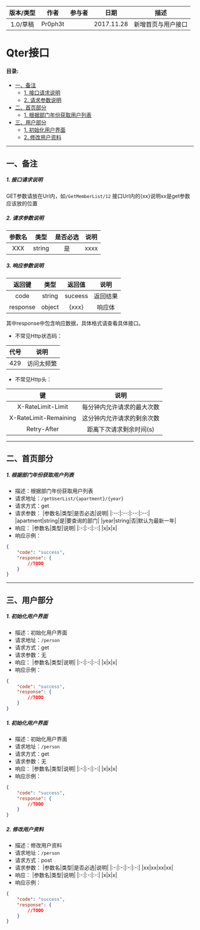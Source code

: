 |版本/类型|作者|参与者|日期|描述|
|:---:|:---:|:---:|:---:|:---:|
|1.0/草稿|Pr0ph3t||2017.11.28|新增首页与用户接口|

# Qter接口

#### 目录:
- [一、备注](#一备注)
  - [1. 接口请求说明](#1-接口请求说明)
  - [2. 请求参数说明](#2-请求参数说明)
- [二、首页部分](#二首页部分)
  - [1. 根据部门年份获取用户列表](#1-根据部门年份获取用户列表)
- [三、用户部分](#三用户部分)
  - [1. 初始化用户界面](#1-初始化用户界面)
  - [2. 修改用户资料](#2-修改用户资料)

-------

## 一、备注 ##

##### 1. 接口请求说明 #####

GET参数请放在Url内，如``/GetMemberList/12``
接口Url内的{xx}说明xx是get参数应该放的位置

##### 2. 请求参数说明 #####

|参数名|类型|是否必选|说明|
|:---:|:---:|:---:|:---:|
|XXX|string|是|xxxx|

##### 3. 响应参数说明 #####

|返回键|类型|返回值|说明|
|:---:|:---:|:---:|:---:|
|code|string|suceess|返回结果|
|response|object|{xxx}|响应体|

其中response中包含响应数据，具体格式请查看具体接口。

- 不常见Http状态码：

|代号|说明|
|:---:|:---:|
|429|访问太频繁|

- 不常见Http头：

|键|说明|
|:---:|:---:|
|X-RateLimit-Limit|每分钟内允许请求的最大次数|
|X-RateLimit-Remaining|这分钟内允许请求的剩余次数|
|Retry-After|距离下次请求剩余时间(s)|

----

## 二、首页部分 ##

##### 1. 根据部门年份获取用户列表 #####
- 描述：根据部门年份获取用户列表
- 请求地址：`/getUserList/{apartment}/{year}`
- 请求方式：get
- 请求参数：
|参数名|类型|是否必选|说明|
|:--:|:--:|:--:|:--:|
|apartment|string|是|要查询的部门|
|year|string|否|默认为最新一年|
- 响应：
|参数名|类型|说明|
|:-:|:-:|:-:|
|x|x|x|
- 响应示例：
```json
{
    "code": "success",
    "response": {
        //TODO
    }
}
```

----

## 三、用户部分 ##

##### 1. 初始化用户界面 #####
- 描述：初始化用户界面
- 请求地址：`/person`
- 请求方式：get
- 请求参数：无
- 响应：
|参数名|类型|说明|
|:-:|:-:|:-:|
|x|x|x|
- 响应示例：
```json
{
    "code": "success",
    "response": {
        //TODO
    }
}
```

##### 1. 初始化用户界面 #####
- 描述：初始化用户界面
- 请求地址：`/person`
- 请求方式：get
- 请求参数：无
- 响应：
|参数名|类型|说明|
|:-:|:-:|:-:|
|x|x|x|
- 响应示例：
```json
{
    "code": "success",
    "response": {
        //TODO
    }
}
```

##### 2. 修改用户资料 #####
- 描述：修改用户资料
- 请求地址：`/person`
- 请求方式：post
- 请求参数：
|参数名|类型|是否必选|说明|
|:-:|:-:|:-:|:-:|
|xx|xx|xx|xx|
- 响应：
|参数名|类型|说明|
|:-:|:-:|:-:|
|x|x|x|
- 响应示例：
```json
{
    "code": "success",
    "response": {
        //TODO
    }
}
```